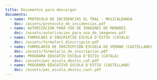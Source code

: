 ```yaml
---
title: Documentos para descargar
documents:
  - name: PROTOCOLO DE INCIDENCIAS EL TRAÇ - MUSICALDANSA
    doc: /assets/protocolo_de_incidencias.pdf
  - name: AUTORIZACION PARA USO DE IMAGENES DE MENORES
    doc: /assets/autorizacion_para_uso_de_imagenes.pdf
  - name: FORMULARI D'INSCRIPCIÓ ESCOLA D'ESTIU (CATALÀ)
    doc: /assets/formulari_dinscripcio.pdf
  - name: FORMULARIO DE INSCRIPCIÓN ESCUELA DE VERANO (CASTELLANO)
    doc: /assets/formulario_de_inscripcion.pdf
  - name: PROGRAMA EDUCATIU ESCOLA D'ESTIU (CATALÀ)
    doc: /assets/pec_escola_destiu_cat.pdf
  - name: PROGRAMA EDUCATIVO ESCOLA D'ESTIU (CASTELLANO)
    doc: /assets/pec_escola_destiu_cast.pdf
---
```

